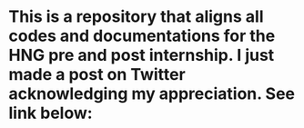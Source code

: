 # This is a repository that aligns all codes and documentations for the HNG pre and post internship. I just made a post on Twitter acknowledging my appreciation. See link below:

